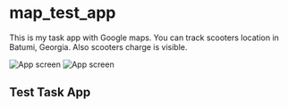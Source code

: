 # map_test_app

This is my task app with Google maps. 
You can track scooters location in Batumi, Georgia. 
Also scooters charge is visible. 

![App screen](read_me_assets/readme_screen1.png)
![App screen](read_me_assets/readme_screen2.png) 



## Test Task App



